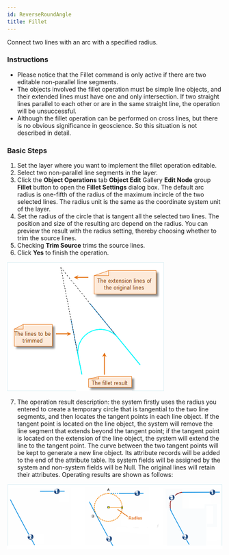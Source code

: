 ```yaml
---
id: ReverseRoundAngle
title: Fillet
---
```

Connect two lines with an arc with a specified radius.



### Instructions

* Please notice that the Fillet command is only active if there are two editable non-parallel line segments.
* The objects involved the fillet operation must be simple line objects, and their extended lines must have one and only intersection. If two straight lines parallel to each other or are in the same straight line, the operation will be unsuccessful.
* Although the fillet operation can be performed on cross lines, but there is no obvious significance in geoscience. So this situation is not described in detail.

 ### Basic Steps

1. Set the layer where you want to implement the fillet operation editable.
2. Select two non-parallel line segments in the layer.
3. Click the **Object Operations** tab  **Object Edit** Gallery  **Edit Node** group  **Fillet** button to open the **Fillet Settings** dialog box. The default arc radius is one-fifth of the radius of the maximum incircle of the two selected lines. The radius unit is the same as the coordinate system unit of the layer.
4. Set the radius of the circle that is tangent all the selected two lines. The position and size of the resulting arc depend on the radius. You can preview the result with the radius setting, thereby choosing whether to trim the source lines.
5. Checking **Trim Source** trims the source lines.
6. Click **Yes** to finish the operation.  

![](img/ReverseRoundResult.png)  

7. The operation result description: the system firstly uses the radius you entered to create a temporary circle that is tangential to the two line segments, and then locates the tangent points in each line object. If the  tangent point is located on the line object, the system will remove the line segment that extends beyond the tangent point; if the tangent point is located on the extension of the line object, the system will extend the line to the tangent point. The curve between the two tangent points will be kept to generate a new line object. Its attribute records will be added to the end of the attribute table. Its system fields will be assigned by the system and non-system fields will be Null. The original lines will retain their attributes. 
Operating results are shown as follows:  

![](img/ReverseRound.png)  

